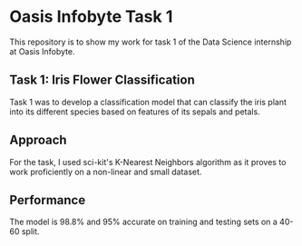 # Oasis Infobyte Task 1
 
This repository is to show my work for task 1 of the Data Science internship at Oasis Infobyte.

## Task 1: Iris Flower Classification

Task 1 was to develop a classification model that can classify the iris plant into its different species based on features of its sepals and petals.

## Approach

For the task, I used sci-kit's K-Nearest Neighbors algorithm as it proves to work proficiently on a non-linear and small dataset. 

## Performance

The model is 98.8% and 95% accurate on training and testing sets on a 40-60 split. 

